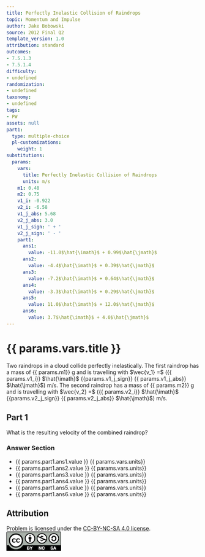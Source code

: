 ```yaml
---
title: Perfectly Inelastic Collision of Raindrops
topic: Momentum and Impulse
author: Jake Bobowski
source: 2012 Final Q2
template_version: 1.0
attribution: standard
outcomes:
- 7.5.1.3
- 7.5.1.4
difficulty:
- undefined
randomization:
- undefined
taxonomy:
- undefined
tags:
- PW
assets: null
part1:
  type: multiple-choice
  pl-customizations:
    weight: 1
substitutions:
  params:
    vars:
      title: Perfectly Inelastic Collision of Raindrops
      units: m/s
    m1: 0.48
    m2: 0.75
    v1_i: -0.922
    v2_i: -6.58
    v1_j_abs: 5.68
    v2_j_abs: 3.0
    v1_j_sign: ' + '
    v2_j_sign: ' - '
    part1:
      ans1:
        value: -11.0$\hat{\imath}$ + 0.99$\hat{\jmath}$
      ans2:
        value: -4.4$\hat{\imath}$ + 0.39$\hat{\jmath}$
      ans3:
        value: -7.2$\hat{\imath}$ + 0.64$\hat{\jmath}$
      ans4:
        value: -3.3$\hat{\imath}$ + 0.29$\hat{\jmath}$
      ans5:
        value: 11.0$\hat{\imath}$ + 12.0$\hat{\jmath}$
      ans6:
        value: 3.7$\hat{\imath}$ + 4.0$\hat{\jmath}$
---
```

# {{ params.vars.title }}
Two raindrops in a cloud collide perfectly inelastically. The first raindrop has a mass of {{ params.m1}} g and is travelling with $\vec{v_1} =$ ({{ params.v1_i}} $\hat{\imath}$ {{params.v1_j_sign}} {{ params.v1_j_abs}} $\hat{\jmath}$) m/s.
The second raindrop has a mass of {{ params.m2}} g and is travelling with $\vec{v_2} =$ ({{ params.v2_i}} $\hat{\imath}$ {{params.v2_j_sign}} {{ params.v2_j_abs}} $\hat{\jmath}$) m/s.
## Part 1

What is the resulting velocity of the combined raindrop?

### Answer Section

- {{ params.part1.ans1.value }} {{ params.vars.units}}
- {{ params.part1.ans2.value }} {{ params.vars.units}}
- {{ params.part1.ans3.value }} {{ params.vars.units}}
- {{ params.part1.ans4.value }} {{ params.vars.units}}
- {{ params.part1.ans5.value }} {{ params.vars.units}}
- {{ params.part1.ans6.value }} {{ params.vars.units}}

## Attribution

Problem is licensed under the [CC-BY-NC-SA 4.0 license](https://creativecommons.org/licenses/by-nc-sa/4.0/).<br> ![The Creative Commons 4.0 license requiring attribution-BY, non-commercial-NC, and share-alike-SA license.](https://raw.githubusercontent.com/firasm/bits/master/by-nc-sa.png)
